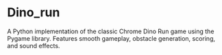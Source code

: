 # Dino_run
A Python implementation of the classic Chrome Dino Run game using the Pygame library. Features smooth gameplay, obstacle generation, scoring, and sound effects.

